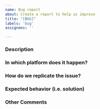 ```yaml
---
name: Bug report
about: Create a report to help us improve
title: "[BUG]"
labels: 'bug'
assignees: ''

---
```


### Description
<!--- Describe your issue/bug/request in detail -->

### In which platform does it happen?
<!--- Describe the platform where the issue is happening (use a list if needed) -->
<!--- For example: -->
<!--- * Windows/Linux.  -->
<!--- * CPU/GPU.  -->
<!--- * Azure Data Science Virtual Machine. -->

### How do we replicate the issue?
<!--- Please be specific as possible (use a list if needed). -->
<!--- For example: -->
<!--- * Create a Linux Data Science Virtual Machine one Azure with V100 GPU -->
<!--- * Run unit test `test_classification_data.py` -->
<!--- * ... -->

### Expected behavior (i.e. solution)
<!--- For example:  -->
<!--- * The test `test_is_data_multilabel` for GPU model training should pass successfully. -->

### Other Comments
